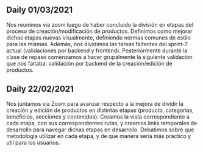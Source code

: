 ## Daily 01/03/2021
Nos reunimos via zoom luego de haber concluido la división en etapas del proceso de creación/modificación de productos. Definimos como mejorar dichas etapas nuevas visualmente, definiendo normas comunes de estilo para las mismas.
Además, nos dividimos las tareas faltantes del sprint-7 actual (validaciones por backend y frontend).
Posteriormente durante la clase de repaso comenzamos a hacer grupalmente la siguiente validación que nos faltaba: validación por backend de la creación/edición de productos.
## Daily 22/02/2021
Nos juntamos via Zoom para avanzar respecto a la mejora de dividir la creación y edición de productos en distintas etapas (producto, categorias, beneficios, secciones y contenidos).
Creamos la vista correspondiente a cada etapa, con sus correspondientes rutas, y creamos links temporales de desarrollo para navegar dichas etapas en desarrollo.
Debatimos sobre que metodología utilizar en cada etapa, y de que manera sería más práctico y util para los usuarios.